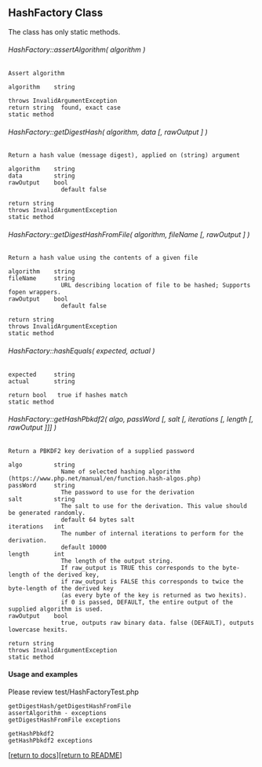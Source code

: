 
## HashFactory Class

The class has only static methods.

###### HashFactory::assertAlgorithm( algorithm )
    Assert algorithm
    
    algorithm    string
    
    throws InvalidArgumentException
    return string  found, exact case
    static method

###### HashFactory::getDigestHash( algorithm, data [, rawOutput ] )
    Return a hash value (message digest), applied on (string) argument
    
    algorithm    string
    data         string
    rawOutput    bool
                   default false
    
    return string
    throws InvalidArgumentException
    static method

###### HashFactory::getDigestHashFromFile( algorithm, fileName [, rawOutput ] )
    Return a hash value using the contents of a given file
    
    algorithm    string
    fileName     string
                   URL describing location of file to be hashed; Supports fopen wrappers.
    rawOutput    bool
                   default false
    
    return string
    throws InvalidArgumentException
    static method

###### HashFactory::hashEquals( expected, actual )
    expected     string 
    actual       string
    
    return bool   true if hashes match
    static method


###### HashFactory::getHashPbkdf2( algo, passWord [, salt [, iterations [, length [, rawOutput ]]] )
    Return a PBKDF2 key derivation of a supplied password
    
    algo         string
                   Name of selected hashing algorithm (https://www.php.net/manual/en/function.hash-algos.php)
    passWord     string
                   The password to use for the derivation
    salt         string
                   The salt to use for the derivation. This value should be generated randomly.
                   default 64 bytes salt
    iterations   int
                   The number of internal iterations to perform for the derivation.
                   default 10000
    length       int
                   The length of the output string.
                   If raw_output is TRUE this corresponds to the byte-length of the derived key,
                   if raw_output is FALSE this corresponds to twice the byte-length of the derived key
                   (as every byte of the key is returned as two hexits).
                   if 0 is passed, DEFAULT, the entire output of the supplied algorithm is used.
    rawOutput    bool
                   true, outputs raw binary data. false (DEFAULT), outputs lowercase hexits.
    
    return string
    throws InvalidArgumentException
    static method
    


#### Usage and examples

Please review test/HashFactoryTest.php

    getDigestHash/getDigestHashFromFile
    assertAlgorithm - exceptions
    getDigestHashFromFile exceptions

    getHashPbkdf2
    getHashPbkdf2 exceptions

[[return to docs](docs.md)][[return to README](../README.md)]
